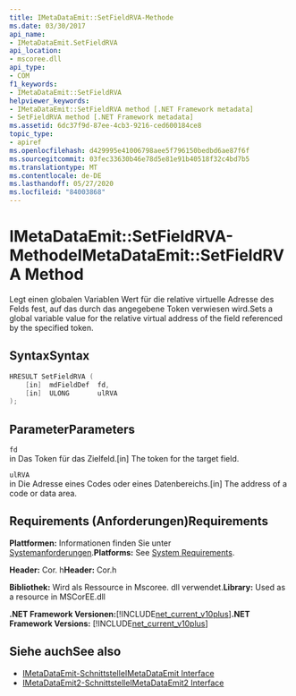 ```yaml
---
title: IMetaDataEmit::SetFieldRVA-Methode
ms.date: 03/30/2017
api_name:
- IMetaDataEmit.SetFieldRVA
api_location:
- mscoree.dll
api_type:
- COM
f1_keywords:
- IMetaDataEmit::SetFieldRVA
helpviewer_keywords:
- IMetaDataEmit::SetFieldRVA method [.NET Framework metadata]
- SetFieldRVA method [.NET Framework metadata]
ms.assetid: 6dc37f9d-87ee-4cb3-9216-ced600184ce8
topic_type:
- apiref
ms.openlocfilehash: d429995e41006798aee5f796150bedbd6ae87f6f
ms.sourcegitcommit: 03fec33630b46e78d5e81e91b40518f32c4bd7b5
ms.translationtype: MT
ms.contentlocale: de-DE
ms.lasthandoff: 05/27/2020
ms.locfileid: "84003868"
---
```

# <a name="imetadataemitsetfieldrva-method"></a><span data-ttu-id="1f659-102">IMetaDataEmit::SetFieldRVA-Methode</span><span class="sxs-lookup"><span data-stu-id="1f659-102">IMetaDataEmit::SetFieldRVA Method</span></span>
<span data-ttu-id="1f659-103">Legt einen globalen Variablen Wert für die relative virtuelle Adresse des Felds fest, auf das durch das angegebene Token verwiesen wird.</span><span class="sxs-lookup"><span data-stu-id="1f659-103">Sets a global variable value for the relative virtual address of the field referenced by the specified token.</span></span>  
  
## <a name="syntax"></a><span data-ttu-id="1f659-104">Syntax</span><span class="sxs-lookup"><span data-stu-id="1f659-104">Syntax</span></span>  
  
```cpp  
HRESULT SetFieldRVA (
    [in]  mdFieldDef  fd,
    [in]  ULONG       ulRVA
);  
```  
  
## <a name="parameters"></a><span data-ttu-id="1f659-105">Parameter</span><span class="sxs-lookup"><span data-stu-id="1f659-105">Parameters</span></span>  
 `fd`  
 <span data-ttu-id="1f659-106">in Das Token für das Zielfeld.</span><span class="sxs-lookup"><span data-stu-id="1f659-106">[in] The token for the target field.</span></span>  
  
 `ulRVA`  
 <span data-ttu-id="1f659-107">in Die Adresse eines Codes oder eines Datenbereichs.</span><span class="sxs-lookup"><span data-stu-id="1f659-107">[in] The address of a code or data area.</span></span>  
  
## <a name="requirements"></a><span data-ttu-id="1f659-108">Requirements (Anforderungen)</span><span class="sxs-lookup"><span data-stu-id="1f659-108">Requirements</span></span>  
 <span data-ttu-id="1f659-109">**Plattformen:** Informationen finden Sie unter [Systemanforderungen](../../get-started/system-requirements.md).</span><span class="sxs-lookup"><span data-stu-id="1f659-109">**Platforms:** See [System Requirements](../../get-started/system-requirements.md).</span></span>  
  
 <span data-ttu-id="1f659-110">**Header:** Cor. h</span><span class="sxs-lookup"><span data-stu-id="1f659-110">**Header:** Cor.h</span></span>  
  
 <span data-ttu-id="1f659-111">**Bibliothek:** Wird als Ressource in Mscoree. dll verwendet.</span><span class="sxs-lookup"><span data-stu-id="1f659-111">**Library:** Used as a resource in MSCorEE.dll</span></span>  
  
 <span data-ttu-id="1f659-112">**.NET Framework Versionen:**[!INCLUDE[net_current_v10plus](../../../../includes/net-current-v10plus-md.md)]</span><span class="sxs-lookup"><span data-stu-id="1f659-112">**.NET Framework Versions:** [!INCLUDE[net_current_v10plus](../../../../includes/net-current-v10plus-md.md)]</span></span>  
  
## <a name="see-also"></a><span data-ttu-id="1f659-113">Siehe auch</span><span class="sxs-lookup"><span data-stu-id="1f659-113">See also</span></span>

- [<span data-ttu-id="1f659-114">IMetaDataEmit-Schnittstelle</span><span class="sxs-lookup"><span data-stu-id="1f659-114">IMetaDataEmit Interface</span></span>](imetadataemit-interface.md)
- [<span data-ttu-id="1f659-115">IMetaDataEmit2-Schnittstelle</span><span class="sxs-lookup"><span data-stu-id="1f659-115">IMetaDataEmit2 Interface</span></span>](imetadataemit2-interface.md)
